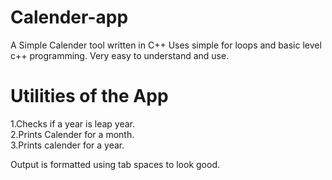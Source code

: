# Calender-app

A Simple Calender tool written in C++
Uses simple for loops and basic level c++ programming.
Very easy to understand and use.

# Utilities of the App

  1.Checks if a year is leap year.<br/>
  2.Prints Calender for a month.  
  3.Prints calender for a year.
  
Output is formatted using tab spaces to look good.
